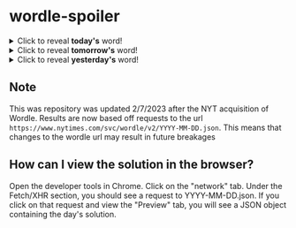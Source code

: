 # wordle-spoiler

<details>
  <summary>Click to reveal <b>today's</b> word!</summary>
  <br>
  <b> sprig </b>
</details>

<details>
  <summary>Click to reveal <b>tomorrow's</b> word!</summary>
  <br>
  <b> atlas </b>
</details>

<details>
  <summary>Click to reveal <b>yesterday's</b> word!</summary>
  <br>
  <b> cyber </b>
</details>

## Note
This was repository was updated 2/7/2023 after the NYT acquisition of Wordle. Results are now based off requests to the url `https://www.nytimes.com/svc/wordle/v2/YYYY-MM-DD.json`. This means that changes to the wordle url may result in future breakages

## How can I view the solution in the browser?
Open the developer tools in Chrome. Click on the "network" tab. Under the Fetch/XHR section, you should see a request to YYYY-MM-DD.json. If you click on that request and view the "Preview" tab, you will see a JSON object containing the day's solution.